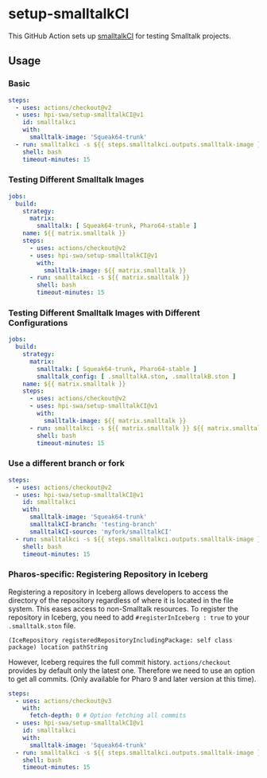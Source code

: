 # setup-smalltalkCI

This GitHub Action sets up [smalltalkCI] for testing Smalltalk projects.

## Usage

### Basic

```yaml
steps:
  - uses: actions/checkout@v2
  - uses: hpi-swa/setup-smalltalkCI@v1
    id: smalltalkci
    with:
      smalltalk-image: 'Squeak64-trunk'
  - run: smalltalkci -s ${{ steps.smalltalkci.outputs.smalltalk-image }}
    shell: bash
    timeout-minutes: 15
```

### Testing Different Smalltalk Images

```yaml
jobs:
  build:
    strategy:
      matrix:
        smalltalk: [ Squeak64-trunk, Pharo64-stable ]
    name: ${{ matrix.smalltalk }}
    steps:
      - uses: actions/checkout@v2
      - uses: hpi-swa/setup-smalltalkCI@v1
        with:
          smalltalk-image: ${{ matrix.smalltalk }}
      - run: smalltalkci -s ${{ matrix.smalltalk }}
        shell: bash
        timeout-minutes: 15
```

### Testing Different Smalltalk Images with Different Configurations
```yaml
jobs:
  build:
    strategy:
      matrix:
        smalltalk: [ Squeak64-trunk, Pharo64-stable ]
        smalltalk_config: [ .smalltalkA.ston, .smalltalkB.ston ]
    name: ${{ matrix.smalltalk }}
    steps:
      - uses: actions/checkout@v2
      - uses: hpi-swa/setup-smalltalkCI@v1
        with:
          smalltalk-image: ${{ matrix.smalltalk }}
      - run: smalltalkci -s ${{ matrix.smalltalk }} ${{ matrix.smalltalk_config }}
        shell: bash
        timeout-minutes: 15
```

### Use a different branch or fork

```yaml
steps:
  - uses: actions/checkout@v2
  - uses: hpi-swa/setup-smalltalkCI@v1
    id: smalltalkci
    with:
      smalltalk-image: 'Squeak64-trunk'
      smalltalkCI-branch: 'testing-branch'
      smalltalkCI-source: 'myfork/smalltalkCI'
  - run: smalltalkci -s ${{ steps.smalltalkci.outputs.smalltalk-image }}
    shell: bash
    timeout-minutes: 15
```


### Pharos-specific: Registering Repository in Iceberg  

Registering a repository in Iceberg allows developers to access the directory of the repository regardless of where it is located in the file system.
This eases access to non-Smalltalk resources.
To register the repository in Iceberg, you need to add `#registerInIceberg : true` to your `.smalltalk.ston` file.

```smalltalk
(IceRepository registeredRepositoryIncludingPackage: self class package) location pathString
```

However, Iceberg requires the full commit history.
`actions/checkout` provides by default only the latest one.
Therefore we need to use an option to get all commits.
(Only available for Pharo 9 and later version at this time). 

```yaml
steps:
  - uses: actions/checkout@v3
    with:
      fetch-depth: 0 # Option fetching all commits
  - uses: hpi-swa/setup-smalltalkCI@v1
    id: smalltalkci
    with:
      smalltalk-image: 'Squeak64-trunk'
  - run: smalltalkci -s ${{ steps.smalltalkci.outputs.smalltalk-image }}
    shell: bash
    timeout-minutes: 15
```


[smalltalkCI]: https://github.com/hpi-swa/smalltalkCI
